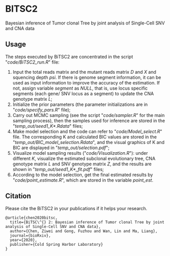 # BITSC2
Bayesian inference of Tumor clonal Tree by joint analysis of Single-Cell SNV and CNA data


## Usage
The steps executed by BiTSC2 are concentrated in the script "*code/BiTSC2_run.R*" file:
1. Input the total reads matrix and the mutant reads matrix *D* and *X* and squencing depth *psi*. If there is genome segment information, it can be used as input information to improve the accuracy of the estimation. If not, assign variable *segment* as *NULL*, that is, use locus specific segments (each gene/ SNV locus as a segment) to update the CNA genotype matrix *L*;
2. Initialize the prior parameters (the parameter initializations are in "*code/specify_pars.R*" file);
3. Carry out MCMC sampling (see the script "*code/sampler.R*" for the main sampling process), then the samples used for inference are stored in the "*temp_out/seed1_K\*.Rdata*" files;
4. Make model selection and the code can refer to "*code/Model_select.R*" file. The corresponding K and calculated BIC values are stored in the "*temp_out/BIC_model_selection.Rdata*", and the visual graphics of K and BIC are displayed in "*temp_out/selection.pdf*";
5. Visualize model sampling results ("*code/Visualization.R*"): under different *K*, visualize the estimated subclonal evolutionary tree, CNA genotype matrix *L* and SNV genotype matrix *Z*, and the results are shown in "*temp_out/seed1_K\*_fit.pdf*" files;
6. According to the model selection, get the final estimated results by "*code/point_estimate.R*", which are stored in the variable *point_est*.


## Citation
Please cite the BiTSC2 in your publications if it helps your research.
```
@article{chen2020bitsc,
  title={BiTSC\^{} 2: Bayesian inference of Tumor clonal Tree by joint analysis of Single-Cell SNV and CNA data},
  author={Chen, Ziwei and Gong, Fuzhou and Wan, Lin and Ma, Liang},
  journal={bioRxiv},
  year={2020},
  publisher={Cold Spring Harbor Laboratory}
}

```
